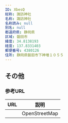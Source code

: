 ```yaml
---
ID: XbesQ
総称: 諏訪神社
名称: 諏訪神社
名称読み: null
別名: null
都道府県: 静岡県
区域: 磐田市
緯度: 34.8138193
経度: 137.8331403
郵便番号: 4380126
住所: 静岡県磐田市下神増１０５５
---
```


## その他

### 参考URL

| URL | 説明          |
| --- | ------------- |
|     | OpenStreetMap |
